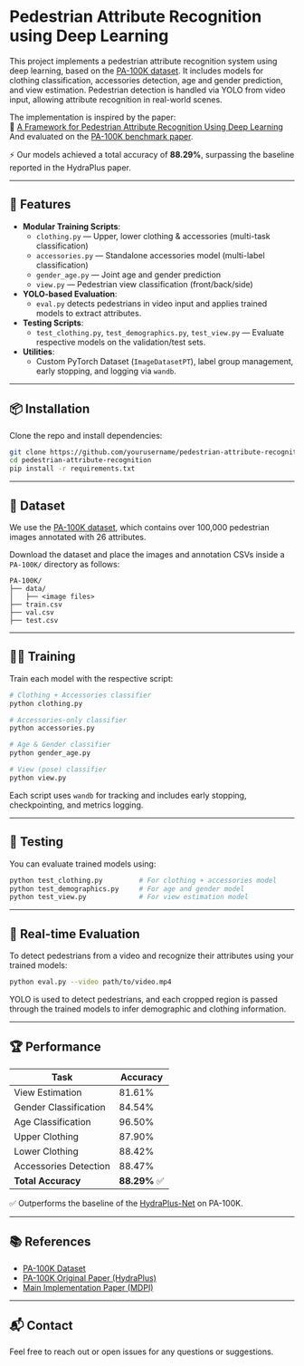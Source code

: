 # Pedestrian Attribute Recognition using Deep Learning

This project implements a pedestrian attribute recognition system using deep learning, based on the [PA-100K dataset](https://www.kaggle.com/datasets/yuulind/pa-100k). It includes models for clothing classification, accessories detection, age and gender prediction, and view estimation. Pedestrian detection is handled via YOLO from video input, allowing attribute recognition in real-world scenes.

The implementation is inspired by the paper:  
📄 [A Framework for Pedestrian Attribute Recognition Using Deep Learning](https://www.mdpi.com/2076-3417/12/2/622)  
And evaluated on the [PA-100K benchmark paper](https://arxiv.org/pdf/1709.09930).

⚡ Our models achieved a total accuracy of **88.29%**, surpassing the baseline reported in the HydraPlus paper.

---

## 🚀 Features

- **Modular Training Scripts**:
  - `clothing.py` — Upper, lower clothing & accessories (multi-task classification)
  - `accessories.py` — Standalone accessories model (multi-label classification)
  - `gender_age.py` — Joint age and gender prediction
  - `view.py` — Pedestrian view classification (front/back/side)
- **YOLO-based Evaluation**:
  - `eval.py` detects pedestrians in video input and applies trained models to extract attributes.
- **Testing Scripts**:
  - `test_clothing.py`, `test_demographics.py`, `test_view.py` — Evaluate respective models on the validation/test sets.
- **Utilities**:
  - Custom PyTorch Dataset (`ImageDatasetPT`), label group management, early stopping, and logging via `wandb`.

---

## 📦 Installation

Clone the repo and install dependencies:

```bash
git clone https://github.com/yourusername/pedestrian-attribute-recognition.git
cd pedestrian-attribute-recognition
pip install -r requirements.txt
```

---

## 📁 Dataset

We use the [PA-100K dataset](https://www.kaggle.com/datasets/yuulind/pa-100k), which contains over 100,000 pedestrian images annotated with 26 attributes.

Download the dataset and place the images and annotation CSVs inside a `PA-100K/` directory as follows:

```
PA-100K/
├── data/
│   ├── <image files>
├── train.csv
├── val.csv
├── test.csv
```

---

## 🏋️‍♂️ Training

Train each model with the respective script:

```bash
# Clothing + Accessories classifier
python clothing.py

# Accessories-only classifier
python accessories.py

# Age & Gender classifier
python gender_age.py

# View (pose) classifier
python view.py
```

Each script uses `wandb` for tracking and includes early stopping, checkpointing, and metrics logging.

---

## 🧪 Testing

You can evaluate trained models using:

```bash
python test_clothing.py         # For clothing + accessories model
python test_demographics.py     # For age and gender model
python test_view.py             # For view estimation model
```

---

## 🎥 Real-time Evaluation

To detect pedestrians from a video and recognize their attributes using your trained models:

```bash
python eval.py --video path/to/video.mp4
```

YOLO is used to detect pedestrians, and each cropped region is passed through the trained models to infer demographic and clothing information.

---

## 🏆 Performance

| Task                   | Accuracy  |
|------------------------|-----------|
| View Estimation        | 81.61%    |
| Gender Classification  | 84.54%    |
| Age Classification     | 96.50%    |
| Upper Clothing         | 87.90%    |
| Lower Clothing         | 88.42%    |
| Accessories Detection  | 88.47%    |
| **Total Accuracy**     | **88.29%** ✅ |

✅ Outperforms the baseline of the [HydraPlus-Net](https://arxiv.org/pdf/1709.09930) on PA-100K.

---

## 📚 References

- [PA-100K Dataset](https://www.kaggle.com/datasets/yuulind/pa-100k)
- [PA-100K Original Paper (HydraPlus)](https://arxiv.org/pdf/1709.09930)
- [Main Implementation Paper (MDPI)](https://www.mdpi.com/2076-3417/12/2/622)

---

## 📬 Contact

Feel free to reach out or open issues for any questions or suggestions.